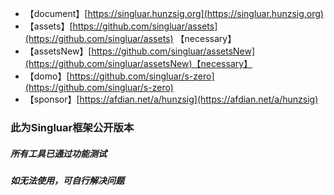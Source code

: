 * 【document】[https://singluar.hunzsig.org](https://singluar.hunzsig.org)
* 【assets】[https://github.com/singluar/assets](https://github.com/singluar/assets) 【necessary】
* 【assetsNew】[https://github.com/singluar/assetsNew](https://github.com/singluar/assetsNew)【necessary】
* 【domo】[https://github.com/singluar/s-zero](https://github.com/singluar/s-zero)
* 【sponsor】[https://afdian.net/a/hunzsig](https://afdian.net/a/hunzsig)

### 此为Singluar框架公开版本

##### 所有工具已通过功能测试

##### 如无法使用，可自行解决问题